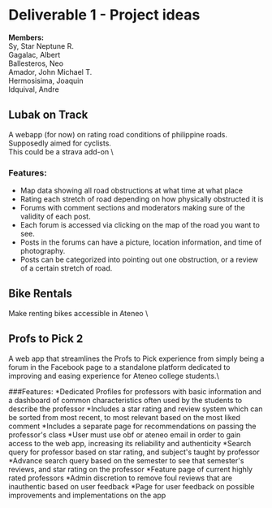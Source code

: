 # Deliverable 1 - Project ideas
**Members:** \
Sy, Star Neptune R. \
Gagalac, Albert \
Ballesteros, Neo \
Amador, John Michael T. \
Hermosisima, Joaquin \
Idquival, Andre 
## Lubak on Track
  A webapp (for now) on rating road conditions of philippine roads. Supposedly aimed for cyclists. \
  This could be a strava add-on \ 
### Features:
* Map data showing all road obstructions at what time at what place
* Rating each stretch of road depending on how physically obstructed it is
* Forums with comment sections and moderators making sure of the validity of each post.
* Each forum is accessed via clicking on the map of the road you want to see.
* Posts in the forums can have a picture, location information, and time of photography.
* Posts can be categorized into pointing out one obstruction, or a review of a certain stretch of road.

## Bike Rentals 
  Make renting bikes accessible in Ateneo \
## Profs to Pick 2 
 A web app that streamlines the Profs to Pick experience from simply being a forum in the Facebook page to a standalone platform dedicated to improving and easing experience for Ateneo college students.\

###Features:
*Dedicated Profiles for professors with basic information and a dashboard of common characteristics often used by the students to describe the professor
*Includes a star rating and review system which can be sorted from most recent, to most relevant based on the most liked comment
*Includes a separate page for recommendations on passing the professor's class
*User must use obf or ateneo email in order to gain access to the web app, increasing its reliability and authenticity
*Search query for professor based on star rating, and subject's taught by professor
*Advance search query based on the semester to see that semester's reviews, and star rating on the professor
*Feature page of current highly rated professors
*Admin discretion to remove foul reviews that are inauthentic based on user feedback 
*Page for user feedback on possible improvements and implementations on the app
